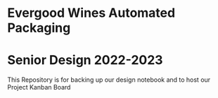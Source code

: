 # Evergood Wines Automated Packaging

# Senior Design 2022-2023

This Repository is for backing up our design notebook and to host our Project Kanban Board
